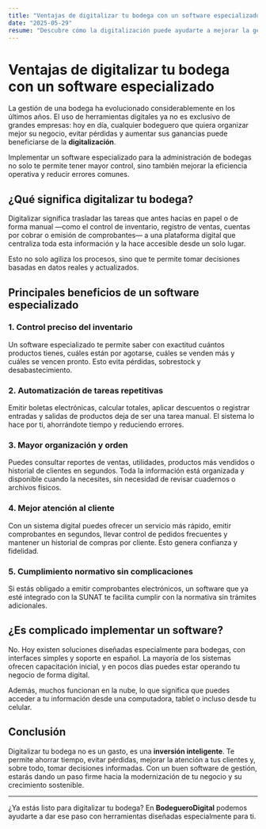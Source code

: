 ```yaml
---
title: "Ventajas de digitalizar tu bodega con un software especializado"
date: "2025-05-29"
resume: "Descubre cómo la digitalización puede ayudarte a mejorar la gestión de tu bodega, ahorrar tiempo y aumentar tus ganancias mediante un software especializado."
---
```


# Ventajas de digitalizar tu bodega con un software especializado

La gestión de una bodega ha evolucionado considerablemente en los últimos años. El uso de herramientas digitales ya no es exclusivo de grandes empresas: hoy en día, cualquier bodeguero que quiera organizar mejor su negocio, evitar pérdidas y aumentar sus ganancias puede beneficiarse de la **digitalización**.

Implementar un software especializado para la administración de bodegas no solo te permite tener mayor control, sino también mejorar la eficiencia operativa y reducir errores comunes.

## ¿Qué significa digitalizar tu bodega?

Digitalizar significa trasladar las tareas que antes hacías en papel o de forma manual —como el control de inventario, registro de ventas, cuentas por cobrar o emisión de comprobantes— a una plataforma digital que centraliza toda esta información y la hace accesible desde un solo lugar.

Esto no solo agiliza los procesos, sino que te permite tomar decisiones basadas en datos reales y actualizados.

## Principales beneficios de un software especializado

### 1. **Control preciso del inventario**

Un software especializado te permite saber con exactitud cuántos productos tienes, cuáles están por agotarse, cuáles se venden más y cuáles se vencen pronto. Esto evita pérdidas, sobrestock y desabastecimiento.

### 2. **Automatización de tareas repetitivas**

Emitir boletas electrónicas, calcular totales, aplicar descuentos o registrar entradas y salidas de productos deja de ser una tarea manual. El sistema lo hace por ti, ahorrándote tiempo y reduciendo errores.

### 3. **Mayor organización y orden**

Puedes consultar reportes de ventas, utilidades, productos más vendidos o historial de clientes en segundos. Toda la información está organizada y disponible cuando la necesites, sin necesidad de revisar cuadernos o archivos físicos.

### 4. **Mejor atención al cliente**

Con un sistema digital puedes ofrecer un servicio más rápido, emitir comprobantes en segundos, llevar control de pedidos frecuentes y mantener un historial de compras por cliente. Esto genera confianza y fidelidad.

### 5. **Cumplimiento normativo sin complicaciones**

Si estás obligado a emitir comprobantes electrónicos, un software que ya esté integrado con la SUNAT te facilita cumplir con la normativa sin trámites adicionales.

## ¿Es complicado implementar un software?

No. Hoy existen soluciones diseñadas especialmente para bodegas, con interfaces simples y soporte en español. La mayoría de los sistemas ofrecen capacitación inicial, y en pocos días puedes estar operando tu negocio de forma digital.

Además, muchos funcionan en la nube, lo que significa que puedes acceder a tu información desde una computadora, tablet o incluso desde tu celular.

## Conclusión

Digitalizar tu bodega no es un gasto, es una **inversión inteligente**. Te permite ahorrar tiempo, evitar pérdidas, mejorar la atención a tus clientes y, sobre todo, tomar decisiones informadas. Con un buen software de gestión, estarás dando un paso firme hacia la modernización de tu negocio y su crecimiento sostenible.

---

¿Ya estás listo para digitalizar tu bodega? En **BodegueroDigital** podemos ayudarte a dar ese paso con herramientas diseñadas especialmente para ti.
